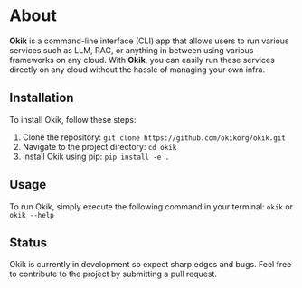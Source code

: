 # About

**Okik** is a command-line interface (CLI) app that allows users to run various services such as LLM, RAG, or anything in between using various frameworks on any cloud. With **Okik**, you can easily run these services directly on any cloud without the hassle of managing your own infra.

## Installation

To install Okik, follow these steps:

1. Clone the repository: `git clone https://github.com/okikorg/okik.git`
2. Navigate to the project directory: `cd okik`
3. Install Okik using pip: `pip install -e .`

## Usage

To run Okik, simply execute the following command in your terminal:
`okik` or `okik --help`

## Status

Okik is currently in development so expect sharp edges and bugs. Feel free to contribute to the project by submitting a pull request.
